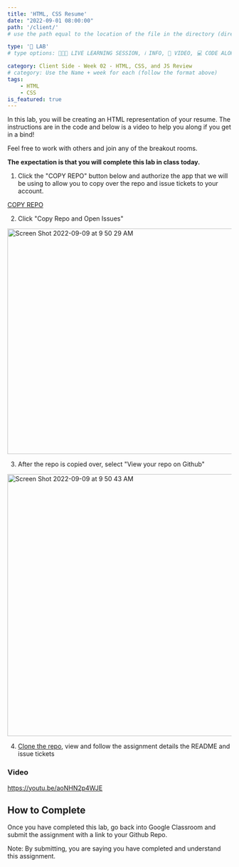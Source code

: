 ```yaml
---
title: 'HTML, CSS Resume'
date: "2022-09-01 08:00:00"
path: '/client/'
# use the path equal to the location of the file in the directory (directory structure)

type: '🥼 LAB'
# type options: 👩🏽‍🏫 LIVE LEARNING SESSION, ℹ️ INFO, 🎥 VIDEO, 💻 CODE ALONG, 🥼 LAB, ↩️ REVIEW/NOTES, 👥 GROUP LEARNING, 👷🏼‍♂️ GROUP PROJECT, 🧠 ASSESSMENT, 📝 ASSIGNMENT

category: Client Side - Week 02 - HTML, CSS, and JS Review
# category: Use the Name + week for each (follow the format above)
tags: 
    - HTML
    - CSS
is_featured: true
---
```

In this lab, you will be creating an HTML representation of your resume. The instructions are in the code and below is a video to help you along if you get in a bind!

Feel free to work with others and join any of the breakout rooms.

**The expectation is that you will complete this lab in class today.**

1. Click the "COPY REPO" button below and authorize the app that we will be using to allow you to copy over the repo and issue tickets to your account.

<a class="rn-button btn-purple" href="https://repo-copier.netlify.app/u/codetracker-learning/LAB-HTML-Resume" target="_blank">COPY REPO</a>

2. Click "Copy Repo and Open Issues"
<img width="507" alt="Screen Shot 2022-09-09 at 9 50 29 AM" src="https://user-images.githubusercontent.com/29741570/189379134-11bd113c-8282-4379-aa79-b87bcfbf6a01.png">

3. After the repo is copied over, select "View your repo on Github"
<img width="589" alt="Screen Shot 2022-09-09 at 9 50 43 AM" src="https://user-images.githubusercontent.com/29741570/189379132-925e60e3-ba48-4ecb-ac23-ab65cccc5bd7.png">

4. <a href="https://nss-evening-curriculum.netlify.app/client/08-clone-github-repos" target="_blank">Clone the repo</a>, view and follow the assignment details the README and issue tickets

### Video
https://youtu.be/aoNHN2p4WJE

## How to Complete
Once you have completed this lab, go back into Google Classroom and submit the assignment with a link to your Github Repo.


Note: By submitting, you are saying you have completed and understand this assignment.
